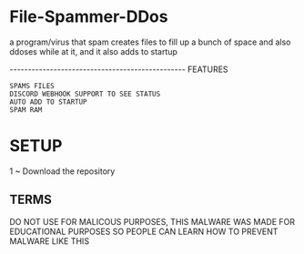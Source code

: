# File-Spammer-DDos
a program/virus that spam creates files to fill up a bunch of space and also ddoses while at it, and it also adds to startup

------------------------------------------------ FEATURES
```
SPAMS FILES
DISCORD WEBHOOK SUPPORT TO SEE STATUS
AUTO ADD TO STARTUP
SPAM RAM
```
# SETUP
1 ~ Download the repository
## TERMS
DO NOT USE FOR MALICOUS PURPOSES, THIS MALWARE WAS MADE FOR EDUCATIONAL PURPOSES SO PEOPLE CAN LEARN HOW TO PREVENT MALWARE LIKE THIS
